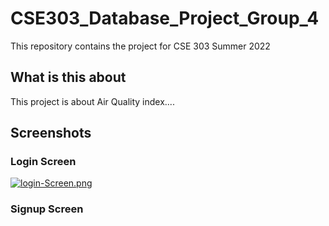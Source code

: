 # CSE303_Database_Project_Group_4
This repository contains the project for CSE 303 Summer 2022

## What is this about

This project is about Air Quality index....


## Screenshots

### Login Screen

[![login-Screen.png](https://i.postimg.cc/50V1yMhQ/login-Screen.png)](https://postimg.cc/VSD2Z2Lz)

### Signup Screen


